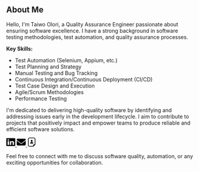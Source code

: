 ## About Me

Hello, I'm Taiwo Olori, a Quality Assurance Engineer passionate about ensuring software excellence. I have a strong background in software testing methodologies, test automation, and quality assurance processes.

**Key Skills:**
- Test Automation (Selenium, Appium, etc.)
- Test Planning and Strategy
- Manual Testing and Bug Tracking
- Continuous Integration/Continuous Deployment (CI/CD)
- Test Case Design and Execution
- Agile/Scrum Methodologies
- Performance Testing

I'm dedicated to delivering high-quality software by identifying and addressing issues early in the development lifecycle. I aim to contribute to projects that positively impact and empower teams to produce reliable and efficient software solutions.

<!-- LinkedIn Icon and Link -->
<p align="left">
  <a href="https://www.linkedin.com/in/taiwo-olori-764189103/" target="_blank">
    <img src="https://github.com/OloriT/OloriT/blob/main/linkedin.svg" alt="LinkedIn" width="24" height="24">
  </a>
    <a href="mailto:oloritaiwo@gmail.com" target="_blank">
    <img src="https://github.com/OloriT/OloriT/blob/main/envelope-solid.svg" alt="Email" width="24" height="24">
  </a>
    </a>
    <a href="https://drive.google.com/file/d/1CPLhqqUwEAmuAktg_cDsyIYIwqeGvjAp/view?usp=sharing" target="_blank">
    <img src="https://github.com/OloriT/OloriT/blob/main/resume-4-svgrepo-com.svg" alt="Resume" width="24" height="24">
  </a>
</p>

Feel free to connect with me to discuss software quality, automation, or any exciting opportunities for collaboration.
